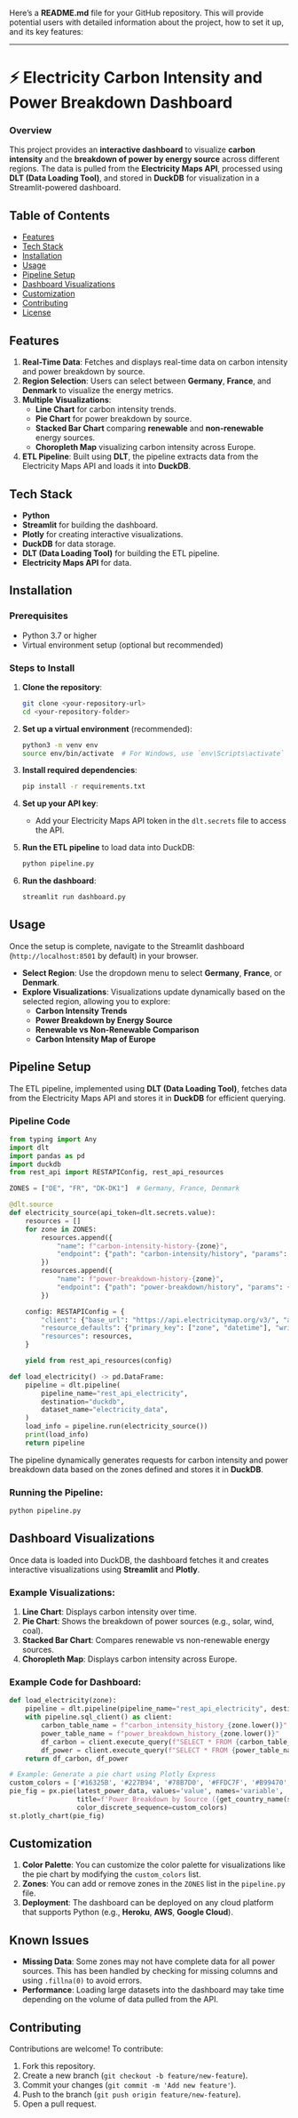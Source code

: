Here’s a **README.md** file for your GitHub repository. This will provide potential users with detailed information about the project, how to set it up, and its key features:

---

# ⚡️ Electricity Carbon Intensity and Power Breakdown Dashboard

### Overview
This project provides an **interactive dashboard** to visualize **carbon intensity** and the **breakdown of power by energy source** across different regions. The data is pulled from the **Electricity Maps API**, processed using **DLT (Data Loading Tool)**, and stored in **DuckDB** for visualization in a Streamlit-powered dashboard.

## Table of Contents
- [Features](#features)
- [Tech Stack](#tech-stack)
- [Installation](#installation)
- [Usage](#usage)
- [Pipeline Setup](#pipeline-setup)
- [Dashboard Visualizations](#dashboard-visualizations)
- [Customization](#customization)
- [Contributing](#contributing)
- [License](#license)

## Features
1. **Real-Time Data**: Fetches and displays real-time data on carbon intensity and power breakdown by source.
2. **Region Selection**: Users can select between **Germany**, **France**, and **Denmark** to visualize the energy metrics.
3. **Multiple Visualizations**:
   - **Line Chart** for carbon intensity trends.
   - **Pie Chart** for power breakdown by source.
   - **Stacked Bar Chart** comparing **renewable** and **non-renewable** energy sources.
   - **Choropleth Map** visualizing carbon intensity across Europe.
4. **ETL Pipeline**: Built using **DLT**, the pipeline extracts data from the Electricity Maps API and loads it into **DuckDB**.

## Tech Stack
- **Python**
- **Streamlit** for building the dashboard.
- **Plotly** for creating interactive visualizations.
- **DuckDB** for data storage.
- **DLT (Data Loading Tool)** for building the ETL pipeline.
- **Electricity Maps API** for data.

## Installation
### Prerequisites
- Python 3.7 or higher
- Virtual environment setup (optional but recommended)

### Steps to Install
1. **Clone the repository**:
    ```bash
    git clone <your-repository-url>
    cd <your-repository-folder>
    ```

2. **Set up a virtual environment** (recommended):
    ```bash
    python3 -m venv env
    source env/bin/activate  # For Windows, use `env\Scripts\activate`
    ```

3. **Install required dependencies**:
    ```bash
    pip install -r requirements.txt
    ```

4. **Set up your API key**:
    - Add your Electricity Maps API token in the `dlt.secrets` file to access the API.

5. **Run the ETL pipeline** to load data into DuckDB:
    ```bash
    python pipeline.py
    ```

6. **Run the dashboard**:
    ```bash
    streamlit run dashboard.py
    ```

## Usage

Once the setup is complete, navigate to the Streamlit dashboard (`http://localhost:8501` by default) in your browser.

- **Select Region**: Use the dropdown menu to select **Germany**, **France**, or **Denmark**.
- **Explore Visualizations**: Visualizations update dynamically based on the selected region, allowing you to explore:
   - **Carbon Intensity Trends**
   - **Power Breakdown by Energy Source**
   - **Renewable vs Non-Renewable Comparison**
   - **Carbon Intensity Map of Europe**

## Pipeline Setup

The ETL pipeline, implemented using **DLT (Data Loading Tool)**, fetches data from the Electricity Maps API and stores it in **DuckDB** for efficient querying.

### Pipeline Code

```python
from typing import Any
import dlt
import pandas as pd
import duckdb
from rest_api import RESTAPIConfig, rest_api_resources

ZONES = ["DE", "FR", "DK-DK1"]  # Germany, France, Denmark

@dlt.source
def electricity_source(api_token=dlt.secrets.value):
    resources = []
    for zone in ZONES:
        resources.append({
            "name": f"carbon-intensity-history-{zone}",
            "endpoint": {"path": "carbon-intensity/history", "params": {"zone": zone}},
        })
        resources.append({
            "name": f"power-breakdown-history-{zone}",
            "endpoint": {"path": "power-breakdown/history", "params": {"zone": zone}},
        })

    config: RESTAPIConfig = {
        "client": {"base_url": "https://api.electricitymap.org/v3/", "auth": {"token": api_token}},
        "resource_defaults": {"primary_key": ["zone", "datetime"], "write_disposition": "replace"},
        "resources": resources,
    }

    yield from rest_api_resources(config)

def load_electricity() -> pd.DataFrame:
    pipeline = dlt.pipeline(
        pipeline_name="rest_api_electricity",
        destination="duckdb", 
        dataset_name="electricity_data",
    )
    load_info = pipeline.run(electricity_source())
    print(load_info)
    return pipeline
```

The pipeline dynamically generates requests for carbon intensity and power breakdown data based on the zones defined and stores it in **DuckDB**.

### Running the Pipeline:
```bash
python pipeline.py
```

## Dashboard Visualizations

Once data is loaded into DuckDB, the dashboard fetches it and creates interactive visualizations using **Streamlit** and **Plotly**.

### Example Visualizations:
1. **Line Chart**: Displays carbon intensity over time.
2. **Pie Chart**: Shows the breakdown of power sources (e.g., solar, wind, coal).
3. **Stacked Bar Chart**: Compares renewable vs non-renewable energy sources.
4. **Choropleth Map**: Displays carbon intensity across Europe.

### Example Code for Dashboard:

```python
def load_electricity(zone):
    pipeline = dlt.pipeline(pipeline_name="rest_api_electricity", destination="duckdb", dataset_name="electricity_data")
    with pipeline.sql_client() as client:
        carbon_table_name = f"carbon_intensity_history_{zone.lower()}"
        power_table_name = f"power_breakdown_history_{zone.lower()}"
        df_carbon = client.execute_query(f"SELECT * FROM {carbon_table_name}").to_df()
        df_power = client.execute_query(f"SELECT * FROM {power_table_name}").to_df()
    return df_carbon, df_power

# Example: Generate a pie chart using Plotly Express
custom_colors = ['#16325B', '#227B94', '#78B7D0', '#FFDC7F', '#B99470', '#A02334']
pie_fig = px.pie(latest_power_data, values='value', names='variable', 
                 title=f'Power Breakdown by Source ({get_country_name(selected_zone)})',
                 color_discrete_sequence=custom_colors)
st.plotly_chart(pie_fig)
```

## Customization

1. **Color Palette**: You can customize the color palette for visualizations like the pie chart by modifying the `custom_colors` list.
2. **Zones**: You can add or remove zones in the `ZONES` list in the `pipeline.py` file.
3. **Deployment**: The dashboard can be deployed on any cloud platform that supports Python (e.g., **Heroku**, **AWS**, **Google Cloud**).

## Known Issues

- **Missing Data**: Some zones may not have complete data for all power sources. This has been handled by checking for missing columns and using `.fillna(0)` to avoid errors.
- **Performance**: Loading large datasets into the dashboard may take time depending on the volume of data pulled from the API.

## Contributing

Contributions are welcome! To contribute:
1. Fork this repository.
2. Create a new branch (`git checkout -b feature/new-feature`).
3. Commit your changes (`git commit -m 'Add new feature'`).
4. Push to the branch (`git push origin feature/new-feature`).
5. Open a pull request.

